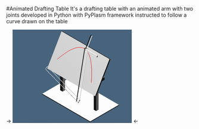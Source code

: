 #Animated Drafting Table
It's a drafting table with an animated arm with two joints developed in Python with PyPlasm framework instructed to follow a curve drawn on the table

-> ![](https://raw.githubusercontent.com/dokkis/education-projects/master/drafting-table/drafting-table.gif) <-
